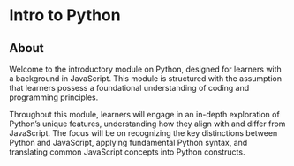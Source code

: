 # Intro to Python

## About

Welcome to the introductory module on Python, designed for learners with a background in JavaScript. This module is structured with the assumption that learners possess a foundational understanding of coding and programming principles.

Throughout this module, learners will engage in an in-depth exploration of Python’s unique features, understanding how they align with and differ from JavaScript. The focus will be on recognizing the key distinctions between Python and JavaScript, applying fundamental Python syntax, and translating common JavaScript concepts into Python constructs.
